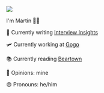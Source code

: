 ![](https://media.giphy.com/media/PkpNy9LkUD0B5P7NDg/giphy.gif)

I'm Martin 👋🏻

🌱  Currently writing [Interview Insights](https://www.martincartledge.io/)

🛩  Currently working at [Gogo](https://www.gogoair.com/)

📚 Currently reading [Beartown](https://www.goodreads.com/book/show/33413128-beartown)

📢  Opinions: mine

😄  Pronouns: he/him
